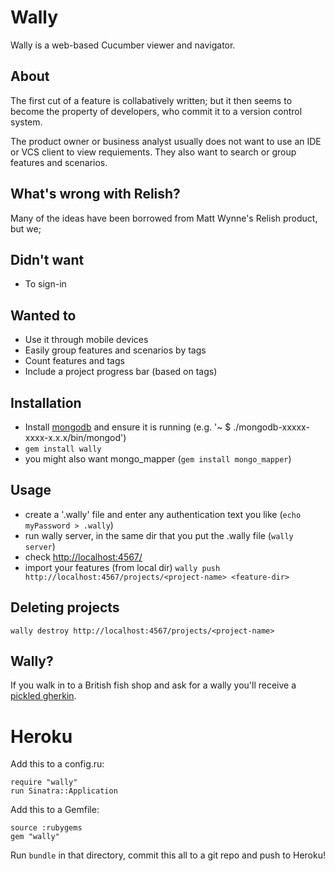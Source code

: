 # Wally
Wally is a web-based Cucumber viewer and navigator.

## About
The first cut of a feature is collabatively written; but it then seems to become the property of developers, who commit it to a version control system.

The product owner or business analyst usually does not want to use an IDE or VCS client to view requiements. They also want to search or group features and scenarios.

## What's wrong with Relish?
Many of the ideas have been borrowed from Matt Wynne's Relish product, but we;

## Didn't want
* To sign-in

## Wanted to
* Use it through mobile devices
* Easily group features and scenarios by tags
* Count features and tags
* Include a project progress bar (based on tags)

## Installation
* Install [mongodb](http://www.mongodb.org/display/DOCS/Quickstart "mongodb") and ensure it is running  (e.g. '~ $ ./mongodb-xxxxx-xxxx-x.x.x/bin/mongod')
* ```gem install wally```
* you might also want mongo_mapper (```gem install mongo_mapper```)

## Usage
* create a '.wally' file and enter any authentication text you like (```echo myPassword > .wally```)
* run wally server, in the same dir that you put the .wally file (```wally server```)
* check [http://localhost:4567/](http://localhost:4567/)
* import your features (from local dir) ```wally push http://localhost:4567/projects/<project-name> <feature-dir>```

## Deleting projects
```wally destroy http://localhost:4567/projects/<project-name>```


## Wally?
If you walk in to a British fish shop and ask for a wally you'll receive a [pickled gherkin](https://github.com/cucumber/cucumber/wiki/Gherkin).

# Heroku
Add this to a config.ru:

```
require "wally"
run Sinatra::Application
```

Add this to a Gemfile:

```
source :rubygems
gem "wally"
```

Run ```bundle``` in that directory, commit this all to a git repo and push to Heroku!